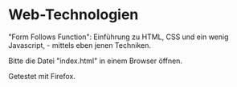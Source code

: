 # Web-Technologien
"Form Follows Function": Einführung zu HTML, CSS und ein wenig Javascript, - mittels eben jenen Techniken.

Bitte die Datei "index.html" in einem Browser öffnen.

Getestet mit Firefox.
